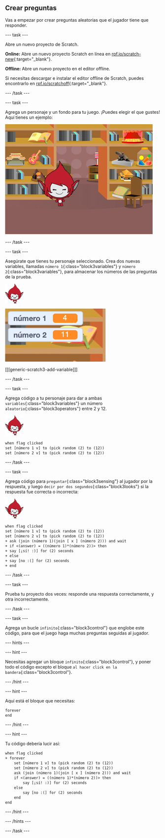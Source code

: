 ## Crear preguntas

Vas a empezar por crear preguntas aleatorias que el jugador tiene que responder.

--- task ---

Abre un nuevo proyecto de Scratch.

**Online:** Abre un nuevo proyecto Scratch en línea en [rpf.io/scratch-new](http://rpf.io/scratch-new){:target="_blank"}.

**Offline:** Abre un nuevo proyecto en el editor offline.

Si necesitas descargar e instalar el editor offline de Scratch, puedes encontrarlo en [rpf.io/scratchoff](http://rpf.io/scratchoff){:target="_blank"}.

--- /task ---

--- task ---

Agrega un personaje y un fondo para tu juego. ¡Puedes elegir el que gustes! Aquí tienes un ejemplo:

![captura de pantalla](images/brain-setting.png)

--- /task ---

--- task ---

Asegúrate que tienes tu personaje seleccionado. Crea dos nuevas variables, llamadas `número 1`{:class="block3variables"} y `número 2`{:class="block3variables"}, para almacenar los números de las preguntas de la prueba.

![captura de pantalla](images/giga-sprite.png)

![captura de pantalla](images/brain-variables.png)

[[[generic-scratch3-add-variable]]]

--- /task ---

--- task ---

Agrega código a tu personaje para dar a ambas `variables`{:class="block3variables"} un número `aleatorio`{:class="block3operators"} entre 2 y 12.

![captura de pantalla](images/giga-sprite.png)

```blocks3
when flag clicked
set [número 1 v] to (pick random (2) to (12))
set [número 2 v] to (pick random (2) to (12))
```

--- /task ---

--- task ---

Agrega código para `preguntar`{:class="block3sensing"} al jugador por la respuesta, y luego `decir por dos segundos`{:class="block3looks"} si la respuesta fue correcta o incorrecta:

![captura de pantalla](images/giga-sprite.png)

```blocks3
when flag clicked
set [número 1 v] to (pick random (2) to (12))
set [número 2 v] to (pick random (2) to (12))
+ ask (join (número 1)(join [ x ] (número 2))) and wait
+ if <(answer) = ((número 1)*(número 2))> then
+ say [¡sí! :)] for (2) seconds
+ else
+ say [no :(] for (2) seconds
+ end
```

--- /task ---

--- task ---

Prueba tu proyecto dos veces: responde una respuesta correctamente, y otra incorrectamente.

--- /task ---

--- task ---

Agrega un bucle `infinito`{:class="block3control"} que englobe este código, para que el juego haga muchas preguntas seguidas al jugador.

--- hints ---



--- hint ---

Necesitas agregar un bloque `infinito`{:class="block3control"}, y poner todo el código excepto el bloque `al hacer click en la bandera`{:class="block3control"}.

--- /hint ---

--- hint ---

Aquí está el bloque que necesitas:

```blocks3
forever
end
```

--- /hint ---

--- hint ---

Tu código debería lucir así:

```blocks3
when flag clicked
+ forever
    set [número 1 v] to (pick random (2) to (12))
    set [número 2 v] to (pick random (2) to (12))
    ask (join (número 1)(join [ x ] (número 2))) and wait
    if <(answer) = ((número 1)*(número 2))> then
        say [¡sí! :)] for (2) seconds
    else
        say [no :(] for (2) seconds
    end
end
```

--- /hint ---

--- /hints ---

--- /task ---
